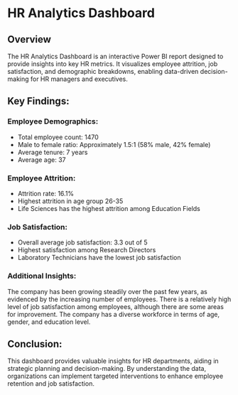 # HR Analytics Dashboard
## Overview
The HR Analytics Dashboard is an interactive Power BI report designed to provide insights into key HR metrics. It visualizes employee attrition, job satisfaction, and demographic breakdowns, enabling data-driven decision-making for HR managers and executives.
## Key Findings:
### Employee Demographics:
* Total employee count: 1470
* Male to female ratio: Approximately 1.5:1 (58% male, 42% female)
* Average tenure: 7 years
* Average age: 37

### Employee Attrition:
* Attrition rate: 16.1%
* Highest attrition in age group 26-35
* Life Sciences has the highest attrition among Education Fields

### Job Satisfaction:
* Overall average job satisfaction: 3.3 out of 5
* Highest satisfaction among Research Directors
* Laboratory Technicians have the lowest job satisfaction

### Additional Insights:
The company has been growing steadily over the past few years, as evidenced by the increasing number of employees.
There is a relatively high level of job satisfaction among employees, although there are some areas for improvement.
The company has a diverse workforce in terms of age, gender, and education level.

## Conclusion:
This dashboard provides valuable insights for HR departments, aiding in strategic planning and decision-making. By understanding the data, organizations can implement targeted interventions to enhance employee retention and job satisfaction.

